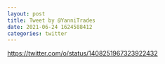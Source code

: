 ```yaml
--- 
layout: post 
title: Tweet by @YanniTrades 
date: 2021-06-24 1624588412 
categories: twitter 
--- 
```

https://twitter.com/o/status/1408251967323922432